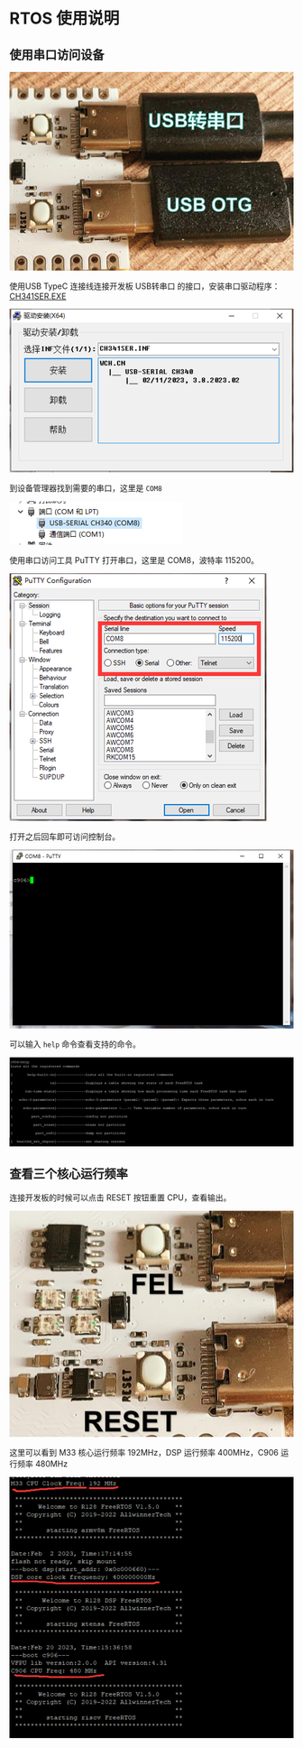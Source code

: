 # RTOS 使用说明

## 使用串口访问设备

![image-20230719141008548](assets/post/rtos_manual/image-20230719141008548.jpg)

使用USB TypeC 连接线连接开发板 USB转串口 的接口，安装串口驱动程序：[CH341SER.EXE](https://www.wch.cn/download/CH341SER_EXE.html)

![image-20230719141720434](assets/post/rtos_manual/image-20230719141720434.png)

到设备管理器找到需要的串口，这里是 `COM8`

![image-20230719141743917](assets/post/rtos_manual/image-20230719141743917.png)

使用串口访问工具 PuTTY 打开串口，这里是 COM8，波特率 115200。

![image-20230719141835698](assets/post/rtos_manual/image-20230719141835698.png)

打开之后回车即可访问控制台。

![image-20230719141909477](assets/post/rtos_manual/image-20230719141909477.png)

可以输入 `help` 命令查看支持的命令。

![image-20230719142031108](assets/post/rtos_manual/image-20230719142031108.png)

## 查看三个核心运行频率

连接开发板的时候可以点击 RESET 按钮重置 CPU，查看输出。

![image-20230719142139353](assets/post/rtos_manual/image-20230719142139353.jpg)

这里可以看到 M33 核心运行频率 192MHz，DSP 运行频率 400MHz，C906 运行频率 480MHz

![image-20230719142335763](assets/post/rtos_manual/image-20230719142335763.png)